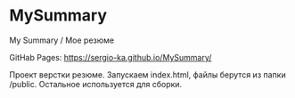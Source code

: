 # MySummary
My Summary / Мое резюме

GitHab Pages: https://sergio-ka.github.io/MySummary/

Проект верстки резюме. Запускаем index.html, файлы берутся из папки /public. Остальное используется для сборки.
